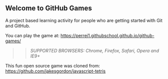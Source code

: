 ## Welcome to GitHub Games

A project based learning activity for people who are getting started with Git and GitHub.

You can play the game at: https://perrej1.githubschool.github.io/github-games/

>> _*SUPPORTED BROWSERS*: Chrome, Firefox, Safari, Opera and IE9+_

This fun open source game was cloned from: https://github.com/jakesgordon/javascript-tetris
